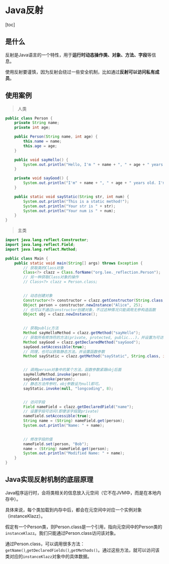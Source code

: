 # Java反射

[toc]



## 是什么

反射是Java语言的一个特性，用于**运行时动态操作类、对象、方法、字段**等信息。

使用反射要谨慎，因为反射会绕过一些安全机制，比如通过**反射可以访问私有成员**。



## 使用案例

> 人类

```java
public class Person {
    private String name;
    private int age;

    public Person(String name, int age) {
        this.name = name;
        this.age = age;
    }

    public void sayHello() {
        System.out.println("Hello, I'm " + name + ", " + age + " years old.");
    }

    private void sayGood() {
        System.out.println("I'm" + name + ", " + age + " years old. I'm good!!!");
    }

    public static void sayStatic(String str, int num) {
        System.out.println("This is a static method!");
        System.out.println("Your str is " + str);
        System.out.println("Your num is " + num);
    }
}
```



> 主类

```java
import java.lang.reflect.Constructor;
import java.lang.reflect.Field;
import java.lang.reflect.Method;

public class Main {
    public static void main(String[] args) throws Exception {
        // 获取类的Class对象
        Class<?> clazz = Class.forName("org.lee._reflection.Person");
        // 另一种获取Class对象的操作
        // Class<?> clazz = Person.class;

        
        // 动态创建对象
        Constructor<?> constructor = clazz.getConstructor(String.class, int.class);
        Object person = constructor.newInstance("Alice", 25);
        // 也可以不通过constructor创建对象，不过这种情况只能调用无参构造函数
        Object obj = clazz.newInstance();

        
        // 获取public方法
        Method sayHelloMethod = clazz.getMethod("sayHello");
        // 获取所有修饰符的方法(private, protected, public...)，并设置为可访问
        Method sayGood = clazz.getDeclaredMethod("sayGood");
        sayGood.setAccessible(true);
        // 同理，也可以获取静态方法。并设置函数参数
        Method sayStatic = clazz.getMethod("sayStatic", String.class, int.class);


        // 调用person对象中的某个方法，函数参数紧跟obj后面
        sayHelloMethod.invoke(person);
        sayGood.invoke(person);
        // 静态方法传参时，obj参数设为null即可。
        sayStatic.invoke(null, "longcoding", 8);


        // 访问字段
        Field nameField = clazz.getDeclaredField("name");
        // 设置字段可访问(即便该字段是private)
        nameField.setAccessible(true);
        String name = (String) nameField.get(person);
        System.out.println("Name: " + name);

        
        // 修改字段的值
        nameField.set(person, "Bob");
        name = (String) nameField.get(person);
        System.out.println("Modified Name: " + name);
    }
}
```



## Java实现反射机制的底层原理

Java程序运行时，会将类相关的信息放入元空间（它不在JVM中，而是在本地内存中）。

具体来说，每个类加载到内存中后，都会在元空间中对应一个实例对象（instanceKlazz）。

假定有一个Person类，则Person.class是一个引用，指向元空间中的Person类的`instanceKlazz`。我们只能通过Person.class访问该对象。

通过Person.class，可以调用很多方法：`getName()`,`getDeclaredFields()`,`getMethods()`。通过这些方法，就可以访问该类对应的`instanceKlazz`对象中的具体数据。

